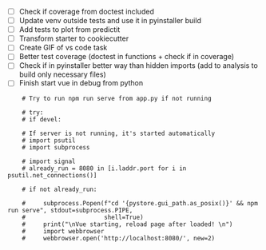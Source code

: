 - [ ] Check if coverage from doctest included
- [ ] Update venv outside tests and use it in pyinstaller build
- [ ] Add tests to plot from predictit
- [ ] Transform starter to cookiecutter
- [ ] Create GIF of vs code task
- [ ] Better test coverage (doctest in functions + check if in coverage)
- [ ] Check if in pyinstaller better way than hidden imports (add to analysis to build only necessary files)
- [ ] Finish start vue in debug from python

```
    # Try to run npm run serve from app.py if not running

    # try:
    # if devel:

    # If server is not running, it's started automatically
    # import psutil
    # import subprocess

    # import signal
    # already_run = 8080 in [i.laddr.port for i in psutil.net_connections()]

    # if not already_run:

    #     subprocess.Popen(f"cd '{pystore.gui_path.as_posix()}' && npm run serve", stdout=subprocess.PIPE,
    #                      shell=True)
    #     print("\nVue starting, reload page after loaded! \n")
    #     import webbrowser
    #     webbrowser.open('http://localhost:8080/', new=2)
```
